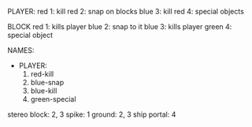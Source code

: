 PLAYER:
red 1: kill
red 2: snap on blocks
blue 3: kill
red 4: special objects

BLOCK
red 1: kills player
blue 2: snap to it
blue 3: kills player
green 4: special object

NAMES:
- PLAYER:
    1. red-kill
    2. blue-snap
    3. blue-kill
    4. green-special

stereo block: 2, 3
spike: 1
ground: 2, 3
ship portal: 4
